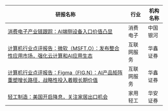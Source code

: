 | 研报名称 | 行业 | 机构名称 |
|------|----------|--------------|
| [消费电子产业链跟踪：AI端侧设备入口价值凸显](https://pdf.dfcfw.com/pdf/H3_AP202509271751406279_1.pdf?1758967681000.pdf) | 消费电子 | 中国银河| 
| [计算机行业点评报告：微软（MSFT.O）：发布整合性应用市场，强化云计算和AI应用生态](https://pdf.dfcfw.com/pdf/H3_AP202509271751425391_1.pdf?1758966780000.pdf) | 互联网服务 | 华鑫证券| 
| [计算机行业点评报告：Figma（FIG.N）：AI产品矩阵重塑增长路径，战略性投入着眼长期价值](https://pdf.dfcfw.com/pdf/H3_AP202509271751423426_1.pdf?1758966599000.pdf) | 互联网服务 | 华鑫证券| 
| [轻工制造：美国开启降息，关注家居出口机会](https://pdf.dfcfw.com/pdf/H3_AP202509271751417210_1.pdf?1758972246000.pdf) | 家用轻工 | 华安证券| 
